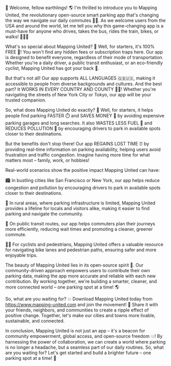 🎉 Welcome, fellow earthlings! 🌎 I'm thrilled to introduce you to Mapping United, the revolutionary open-source smart parking app that's changing the way we navigate our daily commutes 🚗💨. As we welcome users from the USA and around the world, let me tell you why this game-changing app is a must-have for anyone who drives, takes the bus, rides the train, bikes, or walks! 🚌🏃‍♂️

What's so special about Mapping United? 🤔 Well, for starters, it's 100% FREE 💸! You won't find any hidden fees or subscription traps here. Our app is designed to benefit everyone, regardless of their mode of transportation. Whether you're a daily driver, a public transit enthusiast, or an eco-friendly cyclist, Mapping United has got your back 🙌.

But that's not all! Our app supports ALL LANGUAGES 🇬🇧🇺🇸, making it accessible to people from diverse backgrounds and cultures. And the best part? It WORKS IN EVERY COUNTRY AND COUNTY 🏴‍☠️! Whether you're navigating the streets of New York City or Tokyo, our app will be your trusted companion.

So, what does Mapping United do exactly? 🔧 Well, for starters, it helps people find parking FASTER ⏱️ and SAVES MONEY 💸 by avoiding expensive parking garages and long searches. It also WASTES LESS FUEL 🚗 and REDUCES POLLUTION 💨 by encouraging drivers to park in available spots closer to their destinations.

But the benefits don't stop there! Our app REGAINS LOST TIME ⏰ by providing real-time information on parking availability, helping users avoid frustration and traffic congestion. Imagine having more time for what matters most – family, work, or hobbies!

Real-world scenarios show the positive impact Mapping United can have:

🏙️ In bustling cities like San Francisco or New York, our app helps reduce congestion and pollution by encouraging drivers to park in available spots closer to their destinations.

🌳 In rural areas, where parking infrastructure is limited, Mapping United provides a lifeline for locals and visitors alike, making it easier to find parking and navigate the community.

🚌 On public transit routes, our app helps commuters plan their journeys more efficiently, reducing wait times and promoting a cleaner, greener commute.

🏃‍♂️ For cyclists and pedestrians, Mapping United offers a valuable resource for navigating bike lanes and pedestrian paths, ensuring safer and more enjoyable trips.

The beauty of Mapping United lies in its open-source spirit 🌟. Our community-driven approach empowers users to contribute their own parking data, making the app more accurate and reliable with each new contribution. By working together, we're building a smarter, cleaner, and more connected world – one parking spot at a time! 🌎

So, what are you waiting for? 💥 Download Mapping United today from https://www.mapping-united.com and join the movement! 🚀 Share it with your friends, neighbors, and communities to create a ripple effect of positive change. Together, let's make our cities and towns more livable, sustainable, and connected.

In conclusion, Mapping United is not just an app – it's a beacon for community empowerment, global access, and open-source freedom 💥! By harnessing the power of collaboration, we can create a world where parking is no longer a headache, but a seamless part of our daily routines. So, what are you waiting for? Let's get started and build a brighter future – one parking spot at a time! 🌟